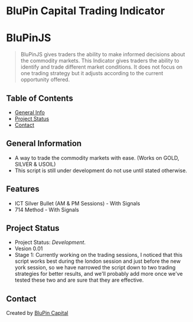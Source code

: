 # BluPin Capital Trading Indicator

# BluPinJS
> BluPinJS gives traders the ability to make informed decisions about the commodity markets. This Indicator gives traders the ability to identify and trade different market conditions. It does not focus on one trading strategy but it adjusts according to the current opportunity offered.
<!-- > Live demo [_here_](https://files.infodot.co.za). -->

## Table of Contents
* [General Info](#general-information)
* [Project Status](#project-status)
* [Contact](#contact)
<!-- * [License](#license) -->


## General Information
- A way to trade the commodity markets with ease. (Works on GOLD, SILVER & USOIL)
- This script is still under development do not use until stated otherwise.


## Features
- ICT Silver Bullet (AM & PM Sessions) - With Signals
- 714 Method - With Signals

## Project Status
- Project Status: _Development_.
- Vesion 0.01
- Stage 1: Currently working on the trading sessions, I noticed that this script works best during the london session and just before the new york session, so we have narrowed the script down to two trading strategies for better results, and we'll probably add more once we've tested these two and are sure that they are effective.

## Contact
Created by [BluPin Capital](https://capital.blupininc.com/)


<!-- Optional -->
<!-- ## License -->
<!-- This project is open source and available under the Mit License](). -->

<!-- You don't have to include all sections - just the one's relevant to your project -->


